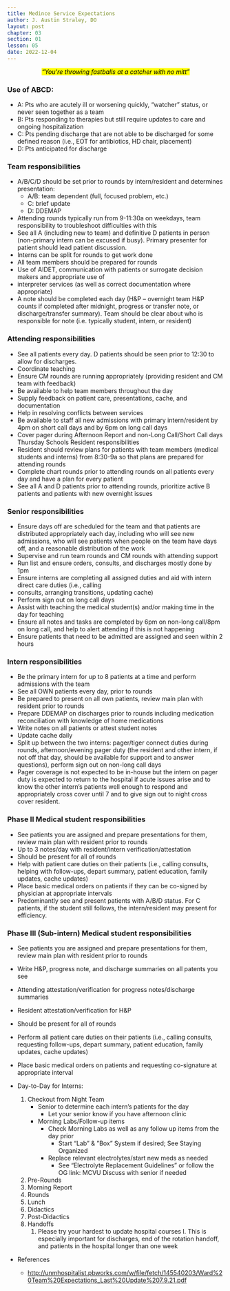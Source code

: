 ```yaml
---
title: Medince Service Expectations
author: J. Austin Straley, DO
layout: post
chapter: 03
section: 01
lesson: 05
date: 2022-12-04
---
```


*<center><mark>“You're throwing fastballs at a catcher with no mitt”</mark></center>*

### Use of ABCD:
- A: Pts who are acutely ill or worsening quickly, “watcher” status, or never seen together as a team
- B: Pts responding to therapies but still require updates to care and ongoing hospitalization
- C: Pts pending discharge that are not able to be discharged for some defined reason (i.e., EOT for antibiotics, HD chair, placement)
- D: Pts anticipated for discharge

### Team responsibilities
- A/B/C/D should be set prior to rounds by intern/resident and determines presentation: 
    - A/B: team dependent (full, focused problem, etc.)
    - C: brief update
    - D: DDEMAP
- Attending rounds typically run from 9-11:30a on weekdays, team responsibility to troubleshoot difficulties with this
- See all A (including new to team) and definitive D patients in person (non-primary intern can be excused if busy). Primary presenter for patient should lead patient discussion.
- Interns can be split for rounds to get work done
- All team members should be prepared for rounds
- Use of AIDET, communication with patients or surrogate decision makers and appropriate use of
- interpreter services (as well as correct documentation where appropriate)
- A note should be completed each day (H&P – overnight team H&P counts if completed after midnight, progress or transfer note, or discharge/transfer summary). Team should be clear about who is responsible for note (i.e. typically student, intern, or resident)

### Attending responsibilities
- See all patients every day. D patients should be seen prior to 12:30 to allow for discharges.
- Coordinate teaching
- Ensure CM rounds are running appropriately (providing resident and CM team with feedback)
- Be available to help team members throughout the day
- Supply feedback on patient care, presentations, cache, and documentation
- Help in resolving conflicts between services
- Be available to staff all new admissions with primary intern/resident by 4pm on short call days and by 6pm on long call days
- Cover pager during Afternoon Report and non-Long Call/Short Call days Thursday Schools Resident responsibilities
- Resident should review plans for patients with team members (medical students and interns) from 8:30-9a so that plans are prepared for attending rounds
- Complete chart rounds prior to attending rounds on all patients every day and have a plan for every patient
- See all A and D patients prior to attending rounds, prioritize active B patients and patients with new overnight issues

### Senior responsibilities
- Ensure days off are scheduled for the team and that patients are distributed appropriately each day, including who will see new admissions, who will see patients when people on the team have days off, and a reasonable distribution of the work
- Supervise and run team rounds and CM rounds with attending support
- Run list and ensure orders, consults, and discharges mostly done by 1pm
- Ensure interns are completing all assigned duties and aid with intern direct care duties (i.e., calling
- consults, arranging transitions, updating cache)
- Perform sign out on long call days
- Assist with teaching the medical student(s) and/or making time in the day for teaching
- Ensure all notes and tasks are completed by 6pm on non-long call/8pm on long call, and help to alert attending if this is not happening
- Ensure patients that need to be admitted are assigned and seen within 2 hours

### Intern responsibilities
- Be the primary intern for up to 8 patients at a time and perform admissions with the team
- See all OWN patients every day, prior to rounds
- Be prepared to present on all own patients, review main plan with resident prior to rounds
- Prepare DDEMAP on discharges prior to rounds including medication reconciliation with knowledge of home medications
- Write notes on all patients or attest student notes
- Update cache daily
- Split up between the two interns: pager/tiger connect duties during rounds, afternoon/evening pager duty (the resident and other intern, if not off that day, should be available for support and to answer questions), perform sign out on non-long call days
- Pager coverage is not expected to be in-house but the intern on pager duty is expected to return to the hospital if acute issues arise and to know the other intern’s patients well enough to respond and appropriately cross cover until 7 and to give sign out to night cross cover resident.

### Phase II Medical student responsibilities
- See patients you are assigned and prepare presentations for them, review main plan with resident prior to rounds
- Up to 3 notes/day with resident/intern verification/attestation
- Should be present for all of rounds
- Help with patient care duties on their patients (i.e., calling consults, helping with follow-ups, depart summary, patient education, family updates, cache updates)
- Place basic medical orders on patients if they can be co-signed by physician at appropriate intervals
- Predominantly see and present patients with A/B/D status. For C patients, if the student still follows, the intern/resident may present for efficiency.

### Phase III (Sub-intern) Medical student responsibilities
- See patients you are assigned and prepare presentations for them, review main plan with resident prior to rounds
- Write H&P, progress note, and discharge summaries on all patents you see
- Attending attestation/verification for progress notes/discharge summaries
- Resident attestation/verification for H&P
- Should be present for all of rounds
- Perform all patient care duties on their patients (i.e., calling consults, requesting follow-ups, depart summary, patient education, family updates, cache updates)
- Place basic medical orders on patients and requesting co-signature at appropriate interval


- Day-to-Day for Interns:
	1. Checkout from Night Team
        - Senior to determine each intern’s patients for the day
        	- Let your senior know if you have afternoon clinic
        - Morning Labs/Follow-up items
        	- Check Morning Labs as well as any follow up items from the day prior
        		- Start “Lab” & ”Box” System if desired; See Staying Organized
        	- Replace relevant electrolytes/start new meds as needed
        		- See “Electrolyte Replacement Guidelines” or follow the OG link: MCVU
				Discuss with senior if needed
	2. Pre-Rounds
	3. Morning Report
	4. Rounds
	5. Lunch
	6. Didactics
	7. Post-Didactics
	8. Handoffs
		1. Please try your hardest to update hospital courses
			I. This is especially important for discharges, end of the rotation handoff, and patients in the hospital longer than one week

- References
	- http://unmhospitalist.pbworks.com/w/file/fetch/145540203/Ward%20Team%20Expectations_Last%20Update%207.9.21.pdf